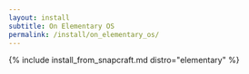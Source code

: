 ```yaml
---
layout: install
subtitle: On Elementary OS
permalink: /install/on_elementary_os/
---
```


{% include install_from_snapcraft.md distro="elementary" %}
